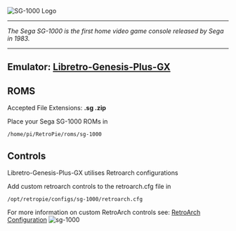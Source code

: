 ![SG-1000 Logo](http://segaretro.org/images/thumb/3/39/SG-1000_logo.svg/622px-SG-1000_logo.svg.png)
***
_The Sega SG-1000 is the first home video game console released by Sega in 1983._
***
## Emulator: [Libretro-Genesis-Plus-GX](https://github.com/libretro/Genesis-Plus-GX)

## ROMS

Accepted File Extensions: **.sg .zip**

Place your Sega SG-1000 ROMs in 
```
/home/pi/RetroPie/roms/sg-1000
```

## Controls

Libretro-Genesis-Plus-GX utilises Retroarch configurations

Add custom retroarch controls to the retroarch.cfg file in
```shell
/opt/retropie/configs/sg-1000/retroarch.cfg
```
For more information on custom RetroArch controls see: [RetroArch Configuration](https://github.com/petrockblog/RetroPie-Setup/wiki/RetroArch-Configuration)
![sg-1000](https://cloud.githubusercontent.com/assets/10035308/8177182/4703423c-13bf-11e5-9cc7-54b156155d8d.png)
